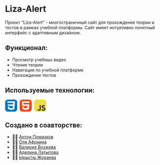 # Liza-Alert
Проект “Liza-Alert” - многостраничный сайт для прохождения теории и тестов в рамках учебной платформы. Сайт имеет интуитивно понятный интерфейс с адаптивным дизайном.

## Функционал:

* Просмотр учебных видео
* Чтение теории
* Навигация по учебной платформе
* Прохождение тестов

## Используемые технологии:

<div>
  <img src="https://raw.githubusercontent.com/tandpfun/skill-icons/a50fa57465e82a1147fa512fb3d64cc5902df578/icons/CSS.svg"  title="CSS3" alt="CSS" width="40" height="40"/>&nbsp;
  <img src="https://raw.githubusercontent.com/tandpfun/skill-icons/a50fa57465e82a1147fa512fb3d64cc5902df578/icons/HTML.svg" title="HTML5" alt="HTML" width="40" height="40"/>&nbsp;
  <img src="https://raw.githubusercontent.com/tandpfun/skill-icons/59059d9d1a2c092696dc66e00931cc1181a4ce1f/icons/JavaScript.svg" title="JavaScript" alt="JavaScript" width="40" height="40"/>&nbsp;
</div>

## Создано в соавторстве:

- 👨‍💻 [Антон Помазков](https://github.com/pomazkovanton)
- 👩‍💻 [Оля Афонина](https://github.com/Afonina-Ola)
- 👩‍💻 [Валерия Возжева](https://github.com/puinka)
- 👩‍💻 [Аделина Латыпова](https://github.com/Adelina1807)
- 👩‍💻 [Ырысты Жораева](https://github.com/Zhorayeva)
